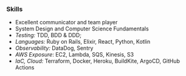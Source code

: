 ### Skills

- Excellent communicator and team player
- System Design and Computer Science Fundamentals
- _Testing:_ TDD, BDD & DDD;
- _Languages:_ Ruby on Rails, Elixir, React, Python, Kotlin
- _Observability:_ DataDog, Sentry
- _AWS Exposure_: EC2, Lambda, SQS, Kinesis, S3
- _IaC, Cloud:_ Terraform, Docker, Heroku, BuildKite, ArgoCD, GitHub Actions
<!-- - _Security:_ CrowdStrike, Okta, GitHub Advanced Security, DataDog Security Monitoring -->
